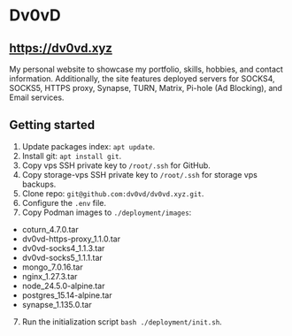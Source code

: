 # Dv0vD
## https://dv0vd.xyz
My personal website to showcase my portfolio, skills, hobbies, and contact information. Additionally, the site features deployed servers for SOCKS4, SOCKS5, HTTPS proxy, Synapse, TURN, Matrix, Pi-hole (Ad Blocking), and Email services.

## Getting started  
1) Update packages index: `apt update`.
2) Install git: `apt install git`.
3) Copy vps SSH private key to `/root/.ssh` for GitHub.
4) Copy storage-vps SSH private key to `/root/.ssh` for storage vps backups.
5) Clone repo: `git@github.com:dv0vd/dv0vd.xyz.git`.
6) Configure the `.env` file.
7) Copy Podman images to `./deployment/images`:
- coturn_4.7.0.tar
- dv0vd-https-proxy_1.1.0.tar
- dv0vd-socks4_1.1.3.tar
- dv0vd-socks5_1.1.1.tar
- mongo_7.0.16.tar
- nginx_1.27.3.tar
- node_24.5.0-alpine.tar
- postgres_15.14-alpine.tar
- synapse_1.135.0.tar
7) Run the initialization script `bash ./deployment/init.sh`.
